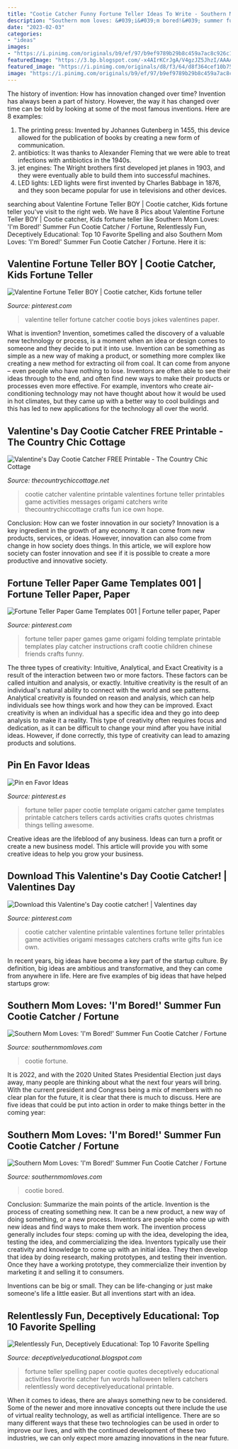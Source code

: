 ```yaml
---
title: "Cootie Catcher Funny Fortune Teller Ideas To Write - Southern Mom Loves: &#039;i&#039;m Bored!&#039; Summer Fun Cootie Catcher / Fortune"
description: "Southern mom loves: &#039;i&#039;m bored!&#039; summer fun cootie catcher / fortune"
date: "2023-02-03"
categories:
- "ideas"
images:
- "https://i.pinimg.com/originals/b9/ef/97/b9ef9789b29b8c459a7ac8c926c17d1d.png"
featuredImage: "https://3.bp.blogspot.com/-x4AIrKCrJgA/V4gzJZ5JhzI/AAAAAAAAKjM/w4h3MYLmCPICDeRTpb6NGShTpMV1GbEoQCEw/s1600/summer-fun-cootie-catcher-Pinterest.jpg"
featured_image: "https://i.pinimg.com/originals/d8/f3/64/d8f364cef10b752fd72148110b6dbb9a.jpg"
image: "https://i.pinimg.com/originals/b9/ef/97/b9ef9789b29b8c459a7ac8c926c17d1d.png"
---
```



The history of invention: How has innovation changed over time?
Invention has always been a part of history. However, the way it has changed over time can be told by looking at some of the most famous inventions. Here are 8 examples:
1. The printing press: Invented by Johannes Gutenberg in 1455, this device allowed for the publication of books by creating a new form of communication.
2. antibiotics: It was thanks to Alexander Fleming that we were able to treat infections with antibiotics in the 1940s.
3. jet engines: The Wright brothers first developed jet planes in 1903, and they were eventually able to build them into successful machines.
4. LED lights: LED lights were first invented by Charles Babbage in 1876, and they soon became popular for use in televisions and other devices.

	

		
searching about Valentine Fortune Teller BOY | Cootie catcher, Kids fortune teller you've visit to the right web. We have 8 Pics about Valentine Fortune Teller BOY | Cootie catcher, Kids fortune teller like Southern Mom Loves: &#039;I&#039;m Bored!&#039; Summer Fun Cootie Catcher / Fortune, Relentlessly Fun, Deceptively Educational: Top 10 Favorite Spelling and also Southern Mom Loves: &#039;I&#039;m Bored!&#039; Summer Fun Cootie Catcher / Fortune. Here it is:
		
    
## Valentine Fortune Teller BOY | Cootie Catcher, Kids Fortune Teller

<img loading=lazy src="https://i.pinimg.com/736x/db/54/a9/db54a951b7156b2151ae163d2c1efafe--boys-and-girls-catcher.jpg" onerror="this.onerror=null;this.src='https://tse3.mm.bing.net/th?id=OIP.Omndvhcbz869fferrYaNLwHaHk&amp;pid=15.1';" alt="Valentine Fortune Teller BOY | Cootie catcher, Kids fortune teller">

_Source: pinterest.com_

>valentine teller fortune catcher cootie boys jokes valentines paper. 

	

What is invention?
Invention, sometimes called the discovery of a valuable new technology or process, is a moment when an idea or design comes to someone and they decide to put it into use. Invention can be something as simple as a new way of making a product, or something more complex like creating a new method for extracting oil from coal. It can come from anyone – even people who have nothing to lose. Inventors are often able to see their ideas through to the end, and often find new ways to make their products or processes even more effective. For example, inventors who create air-conditioning technology may not have thought about how it would be used in hot climates, but they came up with a better way to cool buildings and this has led to new applications for the technology all over the world.

    
## Valentine&#039;s Day Cootie Catcher FREE Printable - The Country Chic Cottage

<img loading=lazy src="https://www.thecountrychiccottage.net/wp-content/uploads/2013/02/cc.png" onerror="this.onerror=null;this.src='https://tse1.mm.bing.net/th?id=OIP.GMocTqLSneGYH9NkXMaw_QAAAA&amp;pid=15.1';" alt="Valentine&#039;s Day Cootie Catcher FREE Printable - The Country Chic Cottage">

_Source: thecountrychiccottage.net_

>cootie catcher valentine printable valentines fortune teller printables game activities messages origami catchers write thecountrychiccottage crafts fun ice own hope. 

	

Conclusion: How can we foster innovation in our society?
Innovation is a key ingredient in the growth of any economy. It can come from new products, services, or ideas. However, innovation can also come from change in how society does things. In this article, we will explore how society can foster innovation and see if it is possible to create a more productive and innovative society.

    
## Fortune Teller Paper Game Templates 001 | Fortune Teller Paper, Paper

<img loading=lazy src="https://i.pinimg.com/originals/fa/b7/af/fab7af889f49fb163a97567479b2745d.jpg" onerror="this.onerror=null;this.src='https://tse1.mm.bing.net/th?id=OIP.IPDyPUYGMMclX5JJuY0ExAHaHa&amp;pid=15.1';" alt="Fortune Teller Paper Game Templates 001 | Fortune teller paper, Paper">

_Source: pinterest.com_

>fortune teller paper games game origami folding template printable templates play catcher instructions craft cootie children chinese friends crafts funny. 

	

The three types of creativity: Intuitive, Analytical, and Exact
Creativity is a result of the interaction between two or more factors. These factors can be called intuition and analysis, or exactly. Intuitive creativity is the result of an individual's natural ability to connect with the world and see patterns. Analytical creativity is founded on reason and analysis, which can help individuals see how things work and how they can be improved. 
Exact creativity is when an individual has a specific idea and they go into deep analysis to make it a reality. This type of creativity often requires focus and dedication, as it can be difficult to change your mind after you have initial ideas. However, if done correctly, this type of creativity can lead to amazing products and solutions.

    
## Pin En Favor Ideas

<img loading=lazy src="https://i.pinimg.com/originals/d8/f3/64/d8f364cef10b752fd72148110b6dbb9a.jpg" onerror="this.onerror=null;this.src='https://tse4.mm.bing.net/th?id=OIP.dP0ibRKkE-5sw8w8N8kqrgHaHX&amp;pid=15.1';" alt="Pin en Favor Ideas">

_Source: pinterest.es_

>fortune teller paper cootie template origami catcher game templates printable catchers tellers cards activities crafts quotes christmas things telling awesome. 

	

Creative ideas are the lifeblood of any business. Ideas can turn a profit or create a new business model. This article will provide you with some creative ideas to help you grow your business.

    
## Download This Valentine&#039;s Day Cootie Catcher! | Valentines Day

<img loading=lazy src="https://i.pinimg.com/originals/b9/ef/97/b9ef9789b29b8c459a7ac8c926c17d1d.png" onerror="this.onerror=null;this.src='https://tse3.mm.bing.net/th?id=OIP.A61LgmOQxL6j3w8OrP5nVwAAAA&amp;pid=15.1';" alt="Download this Valentine&#039;s Day cootie catcher! | Valentines day">

_Source: pinterest.com_

>cootie catcher valentine printable valentines fortune teller printables game activities origami messages catchers crafts write gifts fun ice own. 

	

In recent years, big ideas have become a key part of the startup culture. By definition, big ideas are ambitious and transformative, and they can come from anywhere in life. Here are five examples of big ideas that have helped startups grow: 

    
## Southern Mom Loves: &#039;I&#039;m Bored!&#039; Summer Fun Cootie Catcher / Fortune

<img loading=lazy src="https://3.bp.blogspot.com/-x4AIrKCrJgA/V4gzJZ5JhzI/AAAAAAAAKjM/w4h3MYLmCPICDeRTpb6NGShTpMV1GbEoQCEw/s1600/summer-fun-cootie-catcher-Pinterest.jpg" onerror="this.onerror=null;this.src='https://tse3.mm.bing.net/th?id=OIP.PcCzqxk0LrDzjFTdgssYMgHaO0&amp;pid=15.1';" alt="Southern Mom Loves: &#039;I&#039;m Bored!&#039; Summer Fun Cootie Catcher / Fortune">

_Source: southernmomloves.com_

>cootie fortune. 

	

It is 2022, and with the 2020 United States Presidential Election just days away, many people are thinking about what the next four years will bring. With the current president and Congress being a mix of members with no clear plan for the future, it is clear that there is much to discuss. Here are five ideas that could be put into action in order to make things better in the coming year: 

    
## Southern Mom Loves: &#039;I&#039;m Bored!&#039; Summer Fun Cootie Catcher / Fortune

<img loading=lazy src="https://1.bp.blogspot.com/-D82CobJcnpA/V4-5iFVnIII/AAAAAAAAKlk/n4h2dO5ugfQoxtg3_pnYwDtC9Oioi9OrACLcB/s1600/summer-fun-cootie-catcher-fortuner-teller-HERO.jpg" onerror="this.onerror=null;this.src='https://tse4.mm.bing.net/th?id=OIP.htwqpew7qHsLkqPftNbKugHaE8&amp;pid=15.1';" alt="Southern Mom Loves: &#039;I&#039;m Bored!&#039; Summer Fun Cootie Catcher / Fortune">

_Source: southernmomloves.com_

>cootie bored. 

	

Conclusion: Summarize the main points of the article.
Invention is the process of creating something new. It can be a new product, a new way of doing something, or a new process. Inventors are people who come up with new ideas and find ways to make them work.
The invention process generally includes four steps: coming up with the idea, developing the idea, testing the idea, and commercializing the idea. Inventors typically use their creativity and knowledge to come up with an initial idea. They then develop that idea by doing research, making prototypes, and testing their invention. Once they have a working prototype, they commercialize their invention by marketing it and selling it to consumers.

Inventions can be big or small. They can be life-changing or just make someone's life a little easier. But all inventions start with an idea.

    
## Relentlessly Fun, Deceptively Educational: Top 10 Favorite Spelling

<img loading=lazy src="http://4.bp.blogspot.com/-iR5hLMIPW-s/UNYzBtf63rI/AAAAAAAACq0/rtvptvcrhcU/s1600/Spelling+Fortune+Teller.jpg" onerror="this.onerror=null;this.src='https://tse3.mm.bing.net/th?id=OIP._gPSPMjBs37fevM7lV0GUwAAAA&amp;pid=15.1';" alt="Relentlessly Fun, Deceptively Educational: Top 10 Favorite Spelling">

_Source: deceptivelyeducational.blogspot.com_

>fortune teller spelling paper cootie quotes deceptively educational activities favorite catcher fun words halloween tellers catchers relentlessly word deceptivelyeducational printable. 

	

When it comes to ideas, there are always something new to be considered. Some of the newer and more innovative concepts out there include the use of virtual reality technology, as well as artificial intelligence. There are so many different ways that these two technologies can be used in order to improve our lives, and with the continued development of these two industries, we can only expect more amazing innovations in the near future.

